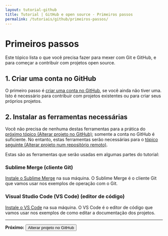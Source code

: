 ```yaml
---
layout: tutorial-github
title: Tutorial | GitHub e open source - Primeiros passos
permalink: /tutoriais/github/primeiros-passos/
---
```


<!-- Este documento está com uma regra para ser IGNORADO no arquivo _config.yml. A regra deve ser removida depois de finalizar este conteúdo. -->

# Primeiros passos

Este tópico lista o que você precisa fazer para mexer com Git e GitHub, e para começar a contribuir com projetos open source.

## 1. Criar uma conta no GitHub

O primeiro passo é [criar uma conta no GitHub](https://github.com/signup), se você ainda não tiver uma. Isto é necessário para contribuir com projetos existentes ou para criar seus próprios projetos.

## 2. Instalar as ferramentas necessárias

<div class="alerta alerta-azul">
    <p>Você não precisa de nenhuma destas ferramentas para a prática do <a href="/tutoriais/github/alterar-github/">próximo tópico (Alterar projeto no GitHub)</a>; somente a conta no GitHub é suficiente. No entanto, estas ferramentas serão necessárias para o <a href="/tutoriais/github/alterar-github/">tópico seguinte (Alterar projeto num repositório remoto)</a>.</p>
</div>

Estas são as ferramentas que serão usadas em algumas partes do tutorial:

### Sublime Merge (cliente Git)

[Instale o Sublime Merge](https://www.sublimemerge.com/) na sua máquina. O Sublime Merge é o cliente Git que vamos usar nos exemplos de operação com o Git.

### Visual Studio Code (VS Code) (editor de código)

[Instale o VS Code](https://code.visualstudio.com/) na sua máquina. O VS Code é o editor de código que vamos usar nos exemplos de como editar a documentação dos projetos.

---

<p class="proxima-unidade"><b>Próximo:</b> <a href="/tutoriais/github/alterar-github/"><button type="button" class="btn btn-dark">Alterar projeto no GitHub</button></a></p>
